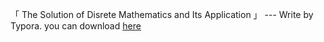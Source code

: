 「
	The Solution of 
	Disrete 
	Mathematics
	and Its Application
						」
						---
Write by Typora. you can download [here](www.typora.io)
